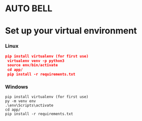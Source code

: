 # AUTO BELL
# Set up your virtual environment

### Linux
```json
pip install virtualenv (for first use)
 virtualenv venv -p python3 
 source env/bin/activate
 cd app/
 pip install -r requirements.txt
```

### Windows
```
pip install virtualenv (for first use)
py -m venv env
.\env\Scripts\activate
cd app/
pip install -r requirements.txt
```
